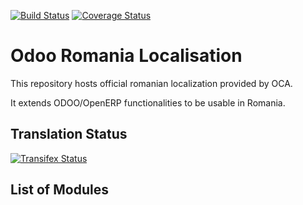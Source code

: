 [![Build Status](https://travis-ci.org/OCA/l10n-romania.svg?branch=8.0)](https://travis-ci.org/OCA/l10n-romania)
[![Coverage Status](https://coveralls.io/repos/OCA/l10n-romania/badge.svg?branch=8.0)](https://coveralls.io/r/OCA/l10n-romania?branch=8.0)

Odoo Romania Localisation
=========================

This repository hosts official romanian localization provided by OCA.

It extends ODOO/OpenERP functionalities to be usable in Romania.

Translation Status
------------------
[![Transifex Status](https://www.transifex.com/projects/p/OCA-l10n-romania-8-0/chart/image_png)](https://www.transifex.com/projects/p/OCA-l10n-romania-8-0)

List of Modules
---------------
